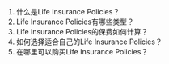 

1. 什么是Life Insurance Policies？
2. Life Insurance Policies有哪些类型？
3. Life Insurance Policies的保费如何计算？
4. 如何选择适合自己的Life Insurance Policies？
5. 在哪里可以购买Life Insurance Policies？